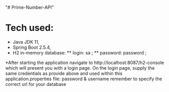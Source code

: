 "# Prime-Number-API"

# Tech used: 
- Java JDK 11, 
- Spring Boot 2.5.4, 
- H2 in-memory database: 
** login: sa ;
** password: password ; 

*After starting the application navigate to  http://localhost:8087/h2-console
which will present you with a login page. On the login page,
supply the same credentials as provide above and used within this application.properties file:
password & username
remember to specify the correct url for your database


